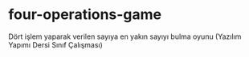 # four-operations-game
Dört işlem yaparak verilen sayıya en yakın sayıyı bulma oyunu (Yazılım Yapımı Dersi Sınıf Çalışması)
